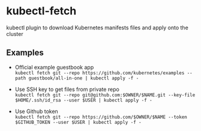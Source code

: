 # kubectl-fetch
kubectl plugin to download Kubernetes manifests files and apply onto the cluster

## Examples
* Official example guestbook app  
`kubectl fetch git --repo https://github.com/kubernetes/examples --path guestbook/all-in-one | kubectl apply -f -`

* Use SSH key to get files from private repo  
`kubectl fetch git --repo git@github.com:$OWNER/$NAME.git --key-file $HOME/.ssh/id_rsa --user $USER | kubectl apply -f -`

* Use Github token  
`kubectl fetch git --repo https://github.com/$OWNER/$NAME --token $GITHUB_TOKEN --user $USER | kubectl apply -f -`